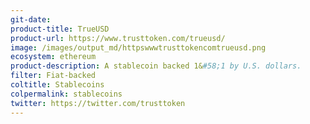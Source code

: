 ```yaml
---
git-date:
product-title: TrueUSD
product-url: https://www.trusttoken.com/trueusd/
image: /images/output_md/httpswwwtrusttokencomtrueusd.png
ecosystem: ethereum
product-description: A stablecoin backed 1&#58;1 by U.S. dollars.
filter: Fiat-backed
coltitle: Stablecoins
colpermalink: stablecoins
twitter: https://twitter.com/trusttoken
---
```

